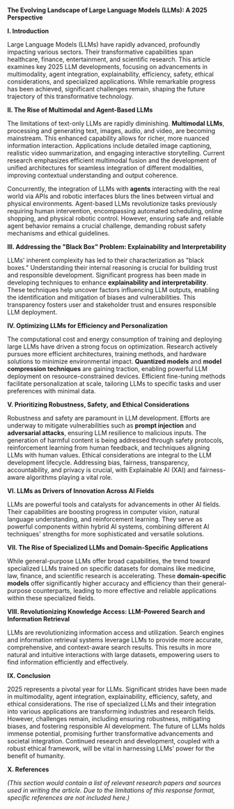 **The Evolving Landscape of Large Language Models (LLMs): A 2025 Perspective**

**I. Introduction**

Large Language Models (LLMs) have rapidly advanced, profoundly impacting various sectors. Their transformative capabilities span healthcare, finance, entertainment, and scientific research. This article examines key 2025 LLM developments, focusing on advancements in multimodality, agent integration, explainability, efficiency, safety, ethical considerations, and specialized applications.  While remarkable progress has been achieved, significant challenges remain, shaping the future trajectory of this transformative technology.


**II. The Rise of Multimodal and Agent-Based LLMs**

The limitations of text-only LLMs are rapidly diminishing.  **Multimodal LLMs**, processing and generating text, images, audio, and video, are becoming mainstream. This enhanced capability allows for richer, more nuanced information interaction. Applications include detailed image captioning, realistic video summarization, and engaging interactive storytelling. Current research emphasizes efficient multimodal fusion and the development of unified architectures for seamless integration of different modalities, improving contextual understanding and output coherence.

Concurrently, the integration of LLMs with **agents** interacting with the real world via APIs and robotic interfaces blurs the lines between virtual and physical environments. Agent-based LLMs revolutionize tasks previously requiring human intervention, encompassing automated scheduling, online shopping, and physical robotic control.  However, ensuring safe and reliable agent behavior remains a crucial challenge, demanding robust safety mechanisms and ethical guidelines.


**III. Addressing the "Black Box" Problem: Explainability and Interpretability**

LLMs' inherent complexity has led to their characterization as "black boxes." Understanding their internal reasoning is crucial for building trust and responsible development.  Significant progress has been made in developing techniques to enhance **explainability and interpretability**. These techniques help uncover factors influencing LLM outputs, enabling the identification and mitigation of biases and vulnerabilities. This transparency fosters user and stakeholder trust and ensures responsible LLM deployment.


**IV. Optimizing LLMs for Efficiency and Personalization**

The computational cost and energy consumption of training and deploying large LLMs have driven a strong focus on optimization. Research actively pursues more efficient architectures, training methods, and hardware solutions to minimize environmental impact. **Quantized models** and **model compression techniques** are gaining traction, enabling powerful LLM deployment on resource-constrained devices. Efficient fine-tuning methods facilitate personalization at scale, tailoring LLMs to specific tasks and user preferences with minimal data.


**V. Prioritizing Robustness, Safety, and Ethical Considerations**

Robustness and safety are paramount in LLM development.  Efforts are underway to mitigate vulnerabilities such as **prompt injection** and **adversarial attacks**, ensuring LLM resilience to malicious inputs.  The generation of harmful content is being addressed through safety protocols, reinforcement learning from human feedback, and techniques aligning LLMs with human values. Ethical considerations are integral to the LLM development lifecycle. Addressing bias, fairness, transparency, accountability, and privacy is crucial, with Explainable AI (XAI) and fairness-aware algorithms playing a vital role.


**VI. LLMs as Drivers of Innovation Across AI Fields**

LLMs are powerful tools and catalysts for advancements in other AI fields. Their capabilities are boosting progress in computer vision, natural language understanding, and reinforcement learning. They serve as powerful components within hybrid AI systems, combining different AI techniques' strengths for more sophisticated and versatile solutions.


**VII. The Rise of Specialized LLMs and Domain-Specific Applications**

While general-purpose LLMs offer broad capabilities, the trend toward specialized LLMs trained on specific datasets for domains like medicine, law, finance, and scientific research is accelerating. These **domain-specific models** offer significantly higher accuracy and efficiency than their general-purpose counterparts, leading to more effective and reliable applications within these specialized fields.


**VIII. Revolutionizing Knowledge Access: LLM-Powered Search and Information Retrieval**

LLMs are revolutionizing information access and utilization. Search engines and information retrieval systems leverage LLMs to provide more accurate, comprehensive, and context-aware search results. This results in more natural and intuitive interactions with large datasets, empowering users to find information efficiently and effectively.


**IX. Conclusion**

2025 represents a pivotal year for LLMs.  Significant strides have been made in multimodality, agent integration, explainability, efficiency, safety, and ethical considerations. The rise of specialized LLMs and their integration into various applications are transforming industries and research fields. However, challenges remain, including ensuring robustness, mitigating biases, and fostering responsible AI development.  The future of LLMs holds immense potential, promising further transformative advancements and societal integration.  Continued research and development, coupled with a robust ethical framework, will be vital in harnessing LLMs' power for the benefit of humanity.


**X. References**

*(This section would contain a list of relevant research papers and sources used in writing the article.  Due to the limitations of this response format, specific references are not included here.)*